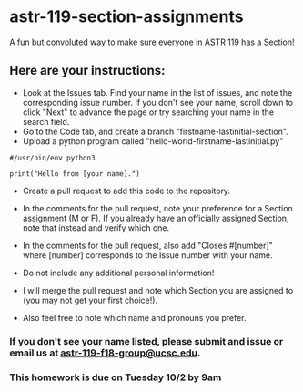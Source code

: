 # astr-119-section-assignments
A fun but convoluted way to make sure everyone in ASTR 119 has a Section!


## Here are your instructions:

* Look at the Issues tab.  Find your name in the list of issues, and note the corresponding issue number. If you don't see your name, scroll down to click "Next" to advance the page or try searching your name in the search field.
* Go to the Code tab, and create a branch "firstname-lastinitial-section".
* Upload a python program called "hello-world-firstname-lastinitial.py"

```
#/usr/bin/env python3

print("Hello from [your name].")
```

* Create a pull request to add this code to the repository.
* In the comments for the pull request, note your preference for a Section assignment (M or F).  If you already have an officially assigned Section, note that instead and verify which one.
* In the comments for the pull request, also add "Closes #[number]" where [number] corresponds to the Issue number with your name.
* Do not include any additional personal information!

* I will merge the pull request and note which Section you are assigned to (you may not get your first choice!).
* Also feel free to note which name and pronouns you prefer.

### If you don't see your name listed, please submit and issue or email us at astr-119-f18-group@ucsc.edu.

### This homework is due on Tuesday 10/2 by 9am
